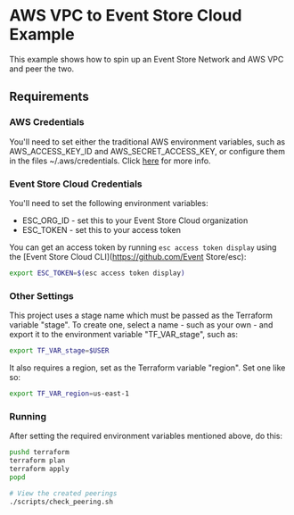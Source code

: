 # AWS VPC to Event Store Cloud Example

This example shows how to spin up an Event Store Network and AWS VPC and peer the two.

## Requirements

### AWS Credentials

You'll need to set either the traditional AWS environment variables, such as AWS_ACCESS_KEY_ID and AWS_SECRET_ACCESS_KEY, or configure them in the files ~/.aws/credentials. Click [here](https://registry.terraform.io/providers/hashicorp/aws/latest/docs#environment-variables) for more info.

### Event Store Cloud Credentials

You'll need to set the following environment variables:

* ESC_ORG_ID - set this to your Event Store Cloud organization
* ESC_TOKEN - set this to your access token

You can get an access token by running `esc access token display` using the [Event Store Cloud CLI](https://github.com/Event Store/esc):

```bash
export ESC_TOKEN=$(esc access token display)
```

### Other Settings

This project uses a stage name which must be passed as the Terraform variable "stage". To create one, select a name - such as your own - and export it to the environment variable "TF_VAR_stage", such as:

```bash
export TF_VAR_stage=$USER
```

It also requires a region, set as the Terraform variable "region". Set one like so:

```bash
export TF_VAR_region=us-east-1
```

### Running

After setting the required environment variables mentioned above, do this:

```bash
pushd terraform
terraform plan
terraform apply
popd

# View the created peerings
./scripts/check_peering.sh

```
